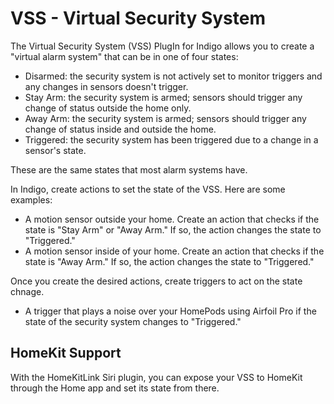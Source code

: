# VSS - Virtual Security System

The Virtual Security System (VSS) PlugIn for Indigo allows you to create a "virtual alarm system" that can be in one of four states:

- Disarmed: the security system is not actively set to monitor triggers and any changes in sensors doesn't trigger.
- Stay Arm: the security system is armed; sensors should trigger any change of status outside the home only.
- Away Arm: the security system is armed; sensors should trigger any change of status inside and outside the home.
- Triggered: the security system has been triggered due to a change in a sensor's state.

These are the same states that most alarm systems have.

In Indigo, create actions to set the state of the VSS. Here are some examples:

  - A motion sensor outside your home. Create an action that checks if the state is "Stay Arm" or "Away Arm." If so, the action changes the state to "Triggered."
  - A motion sensor inside of your home. Create an action that checks if the state is "Away Arm." If so, the action changes the state to "Triggered."

Once you create the desired actions, create triggers to act on the state chnage.

  - A trigger that plays a noise over your HomePods using Airfoil Pro if the state of the security system changes to "Triggered."

## HomeKit Support

With the HomeKitLink Siri plugin, you can expose your VSS to HomeKit through the Home app and set its state from there.
